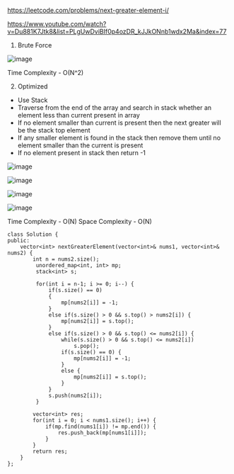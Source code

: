 https://leetcode.com/problems/next-greater-element-i/

https://www.youtube.com/watch?v=Du881K7Jtk8&list=PLgUwDviBIf0p4ozDR_kJJkONnb1wdx2Ma&index=77

1. Brute Force 

![image](https://user-images.githubusercontent.com/53824950/146485650-aaa8c3e2-1eab-4a0c-ba2f-1abd812a9c9d.png)

Time Complexity - O(N^2)

2. Optimized

- Use Stack
- Traverse from the end of the array and search in stack whether an element less than current present in array 
- If no element smaller than current is present then the next greater will be the stack top element
- If any smaller element is found in the stack then remove them until no element smaller than the current is present
- If no element present in stack then return -1

![image](https://user-images.githubusercontent.com/53824950/146517397-e1d99561-d50a-4360-b4ca-12651c291cf3.png)

![image](https://user-images.githubusercontent.com/53824950/146520065-236b06ac-da23-4a8f-9948-af0e4d210298.png)

![image](https://user-images.githubusercontent.com/53824950/146524829-ad78cd90-524e-4850-af00-9e6baf3ab90c.png)

![image](https://user-images.githubusercontent.com/53824950/146526473-052ad469-2650-43e1-8537-ac5daf1155a8.png)

Time Complexity - O(N)
Space Complexity - O(N)

```
class Solution {
public:
    vector<int> nextGreaterElement(vector<int>& nums1, vector<int>& nums2) {
        int n = nums2.size();
         unordered_map<int, int> mp;
         stack<int> s;
         
         for(int i = n-1; i >= 0; i--) {
             if(s.size() == 0)
             {
                 mp[nums2[i]] = -1;
             }
             else if(s.size() > 0 && s.top() > nums2[i]) {
                 mp[nums2[i]] = s.top();
             }
             else if(s.size() > 0 && s.top() <= nums2[i]) {
                 while(s.size() > 0 && s.top() <= nums2[i]) 
                     s.pop();
                 if(s.size() == 0) {
                     mp[nums2[i]] = -1;
                 }
                 else {
                     mp[nums2[i]] = s.top();
                 }
             }
             s.push(nums2[i]);
         }
         
        vector<int> res;
        for(int i = 0; i < nums1.size(); i++) {
            if(mp.find(nums1[i]) != mp.end()) {
                res.push_back(mp[nums1[i]]);
            }
        }
        return res;
    }
};
```
